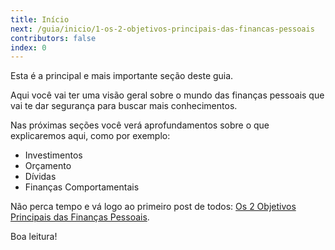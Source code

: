 ```yaml
---
title: Início
next: /guia/inicio/1-os-2-objetivos-principais-das-financas-pessoais
contributors: false
index: 0
---
```


Esta é a principal e mais importante seção deste guia. 

Aqui você vai ter uma visão geral sobre o mundo das finanças pessoais que vai te dar segurança para buscar mais conhecimentos.

Nas próximas seções você verá aprofundamentos sobre o que explicaremos aqui, como por exemplo:

- Investimentos
- Orçamento
- Dívidas
- Finanças Comportamentais

Não perca tempo e vá logo ao primeiro post de todos: [Os 2 Objetivos Principais das Finanças Pessoais](/guia/inicio/1-os-2-objetivos-principais-das-financas-pessoais.html).

Boa leitura!